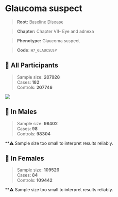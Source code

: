 # Glaucoma suspect

> **Root:** Baseline Disease  

> **Chapter:** Chapter VII- Eye and adnexa  

> **Phenotype:** Glaucoma suspect  

> **Code:** `H7_GLAUCSUSP`

## 🧪 All Participants  
> Sample size: **207928**  
> Cases: **182**  
> Controls: **207746**
<img src="/Disease/Figures/ALL/Baseline/H7_GLAUCSUSP.png"/>
<CsvTable src="/public/Disease/Data/ALL/Baseline/LG_H7_GLAUCSUSP.csv" label="🔍 View full results" />

## 👨 In Males  
> Sample size: **98402**  
> Cases: **98**  
> Controls: **98304**

**⚠️ Sample size too small to interpret results reliably.

## 👩 In Females  
> Sample size: **109526**  
> Cases: **84**  
> Controls: **109442**

**⚠️ Sample size too small to interpret results reliably.
